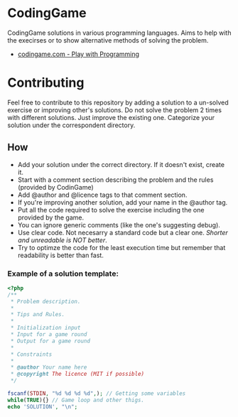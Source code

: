 # CodingGame
CodingGame solutions in various programming languages. Aims to help with the execirses or to show alternative methods of 
solving the problem.

- [codingame.com - Play with Programming](https://www.codingame.com)

# Contributing
Feel free to contribute to this repository by adding a solution to a un-solved exercise or improving other's solutions.
Do not solve the problem 2 times with different solutions. Just improve the existing one.
Categorize your solution under the correspondent directory.

## How

- Add your solution under the correct directory. If it doesn't exist, create it.
- Start with a comment section describing the problem and the rules (provided by CodinGame)
- Add @author and @licence tags to that comment section.
- If you're improving another solution, add your name in the @author tag.
- Put all the code required to solve the exercise including the one provided by the game.
- You can ignore generic comments (like the one's suggesting debug).
- Use clear code. Not necesarry a standard code but a clear one. _Shorter and unreadable is NOT better_.
- Try to optimze the code for the least execution time but remember that readability is better than fast.

### Example of a solution template:
```php
<?php
/**
 * Problem description.
 * 
 * Tips and Rules.
 * 
 * Initialization input
 * Input for a game round
 * Output for a game round
 * 
 * Constraints
 * 
 * @author Your name here
 * @copyright The licence (MIT if possible)
 */

fscanf(STDIN, "%d %d %d %d",); // Getting some variables
while(TRUE){} // Game loop and other thigs.
echo 'SOLUTION', "\n";
```
